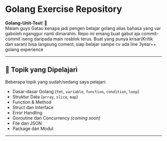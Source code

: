 # Golang Exercise Repository

 **Golang-Unit-Test**! 🎯  
Malam guys
Gatau kenapa jadi pengen belajar golang alias bahasa yang var gaboleh nganggur nanti dimarahin. Repo ini emang buat gabut aja commit-commit iseng daripada main rosblok terus. Buat yang punya krisar(Kritik dan saran) bisa langsung coment, siap belajar sampe cv ada line 3year++ golang experience

---

## 🧠 Topik yang Dipelajari

Beberapa topik yang sudah/sedang saya pelajari:

- Dasar-dasar Golang (`fmt`, `variable`, `function`, `condition`, `loop`)
- Struktur Data (`array`, `slice`, `map`)
- Function & Method
- Struct dan Interface
- Error Handling
- Goroutine dan Concurrency *(coming soon)*
- File dan JSON
- Package dan Modul

---



